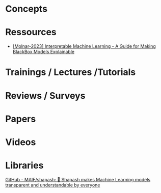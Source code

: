 # Concepts

# Ressources
- [[Molnar-2023] Interpretable Machine Learning - A Guide for Making BlackBox  Models Explainable](https://christophm.github.io/interpretable-ml-book/index.html)
# Trainings / Lectures /Tutorials


# Reviews / Surveys

# Papers

# Videos

# Libraries

[GitHub - MAIF/shapash: 🔅 Shapash makes Machine Learning models transparent and understandable by everyone](https://github.com/MAIF/shapash)
